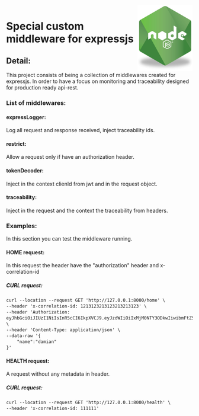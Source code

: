 <img src="https://github.com/damiancipolat/node-bff/blob/master/doc/node.png?raw=true" width="150px" align="right" />

# Special custom middleware for expressjs

## **Detail**:
This project consists of being a collection of middlewares created for expressjs. In order to have a focus on monitoring and traceability designed for production ready api-rest.

### **List of middlewares**:

#### **expressLogger**:
Log all request and response received, inject traceability ids.

#### **restrict**:
Allow a request only if have an authorization header.

#### **tokenDecoder**:
Inject in the context clienId from jwt and in the request object.

#### **traceability**:
Inject in the request and the context the traceability from headers.

### Examples:
In this section you can test the middleware running.

#### **HOME request**:
In this request the header have the "authorization" header and x-correlation-id

##### CURL request:
```console
curl --location --request GET 'http://127.0.0.1:8000/home' \
--header 'x-correlation-id: 1213123213123213213123' \
--header 'Authorization: eyJhbGciOiJIUzI1NiIsInR5cCI6IkpXVCJ9.eyJzdWIiOiIxMjM0NTY3ODkwIiwibmFtZSI6IkpvaG4gRG9lIiwiaWF0IjoxNTE2MjM5MDIyfQ.SflKxwRJSMeKKF2QT4fwpMeJf36POk6yJV_adQssw5c' \
--header 'Content-Type: application/json' \
--data-raw '{
    "name":"damian"
}'
```

#### **HEALTH request**:
A request without any metadata in header.

##### CURL request:
```console
curl --location --request GET 'http://127.0.0.1:8000/health' \
--header 'x-correlation-id: 111111'
```